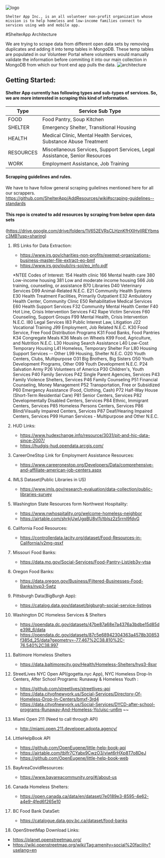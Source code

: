 ![logo](https://github.com/ShelterApp/AddResources/blob/master/NewIconLogo_Purple.png)
``````
Shelter App Inc., is an all volunteer non-profit organization whose mission is to help homeless and low-income families connect to services using web and mobile app.
``````
#ShelterApp Architecture

We are trying to scrape data from different open data sets by removing duplicates and adding it into temp tables in MongoDB. These temp tables are populated in our Volunteer Portal where volunteers would manually validate the information before commiting it into our main collection in MongoDB from which our front end app pulls the data.
![architecture](https://github.com/ShelterApp/AddResources/blob/master/ShelterAppArchitecture.png)


## Getting Started: 

#### Shelter App currently has following types and sub-types of services. So, we are more interested in scraping this kind of information.
Type | Service Sub Type
-- | --
FOOD	| Food Pantry, Soup Kitchen
SHELTER	| Emergency Shelter, Transitional Housing 
HEALTH	| Medical Clinic, Mental Health Services, Substance Abuse Treatment
RESOURCES	| Miscellaneous Services, Support Services, Legal Assistance, Senior Resources
WORK	| Employment Assistance, Job Training

#### Scrapping guidelines and rules.
We have to have follow general scraping guilelines mentioned here for all our scrappers.
https://github.com/ShelterApp/AddResources/wiki#scraping-guidelines--standards


#### This repo is created to add resources by scraping from below open data sets
(https://drive.google.com/drive/folders/1V652EVRsCLHznKfHXIHylIREYbmsc3MB?usp=sharing)

1. IRS Links for Data Extraction: 
   - https://www.irs.gov/charities-non-profits/exempt-organizations-business-master-file-extract-eo-bmf
   - https://www.irs.gov/pub/irs-soi/eo_info.pdf
    
    *NTEE Codes of Interest:
    154 Health clinic
    166 Mental health care
    380 Low-income housing
    381 Low and moderate income housing
    566 Job training, counseling, or assistance
    B70 Libraries
    D40 Veterinary Services
    D99 Animal-Related N.E.C.
    E21 Community Health Systems
    E30 Health Treatment Facilities, Primarily Outpatient
    E32 Ambulatory Health Center, Community Clinic
    E50 Rehabilitative Medical Services
    E60 Health Support Services
    F32 Community Mental Health Center
    F40 Hot Line, Crisis Intervention Services
    F42 Rape Victim Services
    F60 Counseling, Support Groups
    F99 Mental Health, Crisis Intervention N.E.C.
    I80 Legal Services
    I83 Public Interest Law, Litigation
    J22 Vocational Training
    J99 Employment, Job Related N.E.C.
    K30 Food Service, Free Food Distribution Programs
    K31 Food Banks, Food Pantries
    K34 Congregate Meals
    K36 Meals on Wheels
    K99 Food, Agriculture, and Nutrition N.E.C.
    L30 Housing Search Assistance
    L40 Low-Cost Temporary Housing
    L41 Homeless, Temporary Shelter For
    L80 Housing Support Services -- Other
    L99 Housing, Shelter N.E.C.
    O20 Youth Centers, Clubs, Multipurpose
    O31 Big Brothers, Big Sisters
    O50 Youth Development Programs, Other
    O99 Youth Development N.E.C.
    P24 Salvation Army
    P26 Volunteers of America
    P30 Children's, Youth Services
    P40 Family Services
    P42 Single Parent Agencies, Services
    P43 Family Violence Shelters, Services
    P46 Family Counseling
    P51 Financial Counseling, Money Management
    P52 Transportation, Free or Subsidized
    P60 Emergency Assistance (Food, Clothing, Cash)
    P72 Half-Way House (Short-Term Residential Care)
    P81 Senior Centers, Services
    P82 Developmentally Disabled Centers, Services
    P84 Ethnic, Immigrant Centers, Services
    P85 Homeless Persons Centers, Services
    P86 Blind/Visually Impaired Centers, Services
    P87 Deaf/Hearing Impaired Centers, Services
    P99 Human Services - Multipurpose and Other N.E.C.
    
2. HUD Links:
   - https://www.hudexchange.info/resource/3031/pit-and-hic-data-since-2007/
   - https://hudgis-hud.opendata.arcgis.com/
    
3. CareerOneStop Link for Employment Assistance Resources:
   - https://www.careeronestop.org/Developers/Data/comprehensive-and-affiliate-american-job-centers.aspx
   
4. IMLS Dataset(Public Libraries in US)
     - https://www.imls.gov/research-evaluation/data-collection/public-libraries-survey
      
5. Washington State Resources form Northwest Hospitality:
     - https://www.nwhospitality.org/welcome-homeless-neighbor
     - https://airtable.com/shrkjUwUgqBU8vI1j/tblsz2z5rrnl9fdvG
     
6. California Food Resources:
     - https://controllerdata.lacity.org/dataset/Food-Resources-in-California/v2mg-qsxf
     
7.  Missouri Food Banks:
     - https://data.mo.gov/Social-Services/Food-Pantry-List/eb3y-vtsa
     
8.  Oregon Food Banks:
     - https://data.oregon.gov/Business/Filtered-Businesses-Food-Banks/nvp3-5wtz
     
9.  Pittsburgh Data(BigBurgh App):     
     - https://catalog.data.gov/dataset/bigburgh-social-service-listings
     
10. Washington DC Homeless Services & Shelters
     - https://opendata.dc.gov/datasets/47be87a68e7a4376a3bdbe15d85de398_6/data
     - https://opendata.dc.gov/datasets/87c5e68942304363a4578b30853f385d_25/data?geometry=-77.467%2C38.810%2C-76.540%2C38.997
     
11. Baltimore Homeless Shelters
     - https://data.baltimorecity.gov/Health/Homeless-Shelters/hyq3-8sxr

12. StreetLives NYC Open API(gogetta.nyc App), NYC Homeless Drop-In Centers, After School Programs: Runaway & Homeless Youth :
     - https://github.com/streetlives/streetlives-api
     - https://data.cityofnewyork.us/Social-Services/Directory-Of-Homeless-Drop-In-Centers/bmxf-3rd4 
     - https://data.cityofnewyork.us/Social-Services/DYCD-after-school-programs-Runaway-And-Homeless-Yo/ujsc-un6m ~~
          
13. Miami Open 211 (Need to call through API)
     - http://miami.open.211.developer.adopta.agency/

14. LittleHelpBook API
     - https://github.com/OpenEugene/little-help-book-api
     - https://airtable.com/tblfr7CYabx9CwzO3/viwt6rHXp8T7o8DeJ
     - https://github.com/OpenEugene/little-help-book-web

15.  BayAreaCovidResources:
     - https://www.bayareacommunity.org/#/about-us
        
16. Canada Homeless Shelters:
     - https://open.canada.ca/data/en/dataset/7e0189e3-8595-4e62-a4e9-4fed6f265e10
    
17. BC Food Bank DataSet:
     - https://catalogue.data.gov.bc.ca/dataset/food-banks

18. OpenStreetMap Download Links:
   - https://planet.openstreetmap.org/
   - https://wiki.openstreetmap.org/wiki/Tag:amenity=social%20facility?uselang=en

